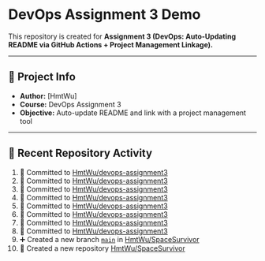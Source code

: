 # DevOps Assignment 3 Demo

This repository is created for **Assignment 3 (DevOps: Auto-Updating README via GitHub Actions + Project Management Linkage).**

---

## 📌 Project Info
- **Author:** [HmtWu]
- **Course:** DevOps Assignment 3
- **Objective:** Auto-update README and link with a project management tool

---

## 🚀 Recent Repository Activity
<!--START_SECTION:activity-->
1. 📝 Committed to [HmtWu/devops-assignment3](https://github.com/HmtWu/devops-assignment3/commit/67a1de784126fc35b5fe081c411f667020b639dd)
2. 📝 Committed to [HmtWu/devops-assignment3](https://github.com/HmtWu/devops-assignment3/commit/41945afbe8db16f4e36feb73e1778a6398393871)
3. 📝 Committed to [HmtWu/devops-assignment3](https://github.com/HmtWu/devops-assignment3/commit/17eeb63823273c2706046500d166810dcc31b9af)
4. 📝 Committed to [HmtWu/devops-assignment3](https://github.com/HmtWu/devops-assignment3/commit/2e09d66b81e58615e8a8fa20a49d5020aa1a4e50)
5. 📝 Committed to [HmtWu/devops-assignment3](https://github.com/HmtWu/devops-assignment3/commit/b77aefb3d6bc5487171c09e83849e9effd1f01f0)
6. 📝 Committed to [HmtWu/devops-assignment3](https://github.com/HmtWu/devops-assignment3/commit/a18febbe3f8e3385cde29713ad5eb72d361ac6c3)
7. 📝 Committed to [HmtWu/devops-assignment3](https://github.com/HmtWu/devops-assignment3/commit/1e40626b57edea1c2027d904d1e1d1b4660a572d)
8. 📝 Committed to [HmtWu/devops-assignment3](https://github.com/HmtWu/devops-assignment3/commit/77747144ed4809a45edb567a8c8708abe6255870)
9. ➕ Created a new branch [`main`](https://github.com/HmtWu/SpaceSurvivor/tree/main) in [HmtWu/SpaceSurvivor](https://github.com/HmtWu/SpaceSurvivor)
10. 🎉 Created a new repository [HmtWu/SpaceSurvivor](https://github.com/HmtWu/SpaceSurvivor)
<!--END_SECTION:activity-->
